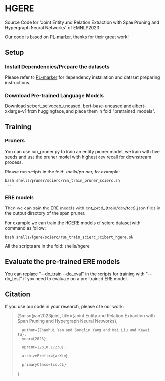 # HGERE

Source Code for "Joint Entity and Relation Extraction with Span Pruning and Hypergraph Neural Networks" of EMNLP2023

Our code is based on [PL-marker](https://github.com/thunlp/PL-Marker), thanks for their great work!

## Setup

### Install Dependencies/Prepare the datasets

Please refer to [PL-marker](https://github.com/thunlp/PL-Marker) for dependency installation and dataset preparing instructions.

### Download Pre-trained Language Models

Download scibert_scivocab_uncased, bert-base-uncased and albert-xxlarge-v1 from huggingface, and place them in fold "pretrained_models".

## Training

### Pruners

You can use run_pruner.py to train an entity pruner model, we train with five seeds and use the pruner model with highest dev recall for downstream process.

Please run scripts in the fold: shells/pruner, for example:

```shellsession
bash shells/pruner/scierc/run_train_pruner_scierc.sh
...
```

### ERE models

Then we can train the ERE models with ent_pred_{train/dev/test}.json files in the output directory of the span pruner. 

For example we can train the HGERE models of scierc dataset with command as follow:

```shell
bash shells/hgere/scierc/run_train_scierc_scibert_hgere.sh
```

 All the scripts are in the fold: shells/hgere

## Evaluate the pre-trained ERE models

You can replace "--do_train --do_eval" in the scripts for training with "--do_test" if you need to evaluate on a pre-trained ERE model.

## Citation

If you use our code in your research, please cite our work:

> @misc{yan2023joint,
>       title={Joint Entity and Relation Extraction with Span Pruning and Hypergraph Neural Networks}, 
>       
>       author={Zhaohui Yan and Songlin Yang and Wei Liu and Kewei Tu},
>       year={2023},
>
>       eprint={2310.17238},
>
>       archivePrefix={arXiv},
>
>       primaryClass={cs.CL}
> }
